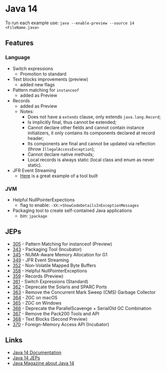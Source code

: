 # Java 14

To run each example use: `java --enable-preview --source 14 <FileName.java>`

## Features

### Language

* Switch expressions
  * Promotion to standard
* Text blocks improvements (preview)
  * added new flags
* Pattern matching for `instanceof`
  * added as Preview
* Records
  * added as Preview
  * Notes:
    * Does not have a `extends` clause, only extends `java.lang.Record`;
    * Is implicitly final, thus cannot be extended;
    * Cannot declare other fields and cannot contain instance initializers, it only contains its components declared at record header;
    * Its components are final and cannot be updated via reflection (throw `IllegalAccessException`);
    * Cannot declare native methods;
    * Local records is always static (local class and enum as never static).
* JFR Event Streaming
  * [Here](https://github.com/flight-recorder/health-report) is a great example of a tool built

### JVM

* Helpful NullPointerExpections
  * flag to enable: `-XX:+ShowCodeDetailsInExceptionMessages`
* Packaging tool to create self-contained Java applications
  * bin: `jpackage`


## JEPs

* [305](https://openjdk.java.net/jeps/305) - Pattern Matching for instanceof (Preview)
* [343](https://openjdk.java.net/jeps/343) - Packaging Tool (Incubator)
* [345](https://openjdk.java.net/jeps/345) - NUMA-Aware Memory Allocation for G1
* [349](https://openjdk.java.net/jeps/349) - JFR Event Streaming
* [352](https://openjdk.java.net/jeps/352) - Non-Volatile Mapped Byte Buffers
* [358](https://openjdk.java.net/jeps/358) - Helpful NullPointerExceptions
* [359](https://openjdk.java.net/jeps/359) - Records (Preview)
* [361](https://openjdk.java.net/jeps/361) - Switch Expressions (Standard)
* [362](https://openjdk.java.net/jeps/362) - Deprecate the Solaris and SPARC Ports
* [363](https://openjdk.java.net/jeps/363) - Remove the Concurrent Mark Sweep (CMS) Garbage Collector
* [364](https://openjdk.java.net/jeps/364) - ZGC on macOS
* [365](https://openjdk.java.net/jeps/365) - ZGC on Windows
* [366](https://openjdk.java.net/jeps/366) - Deprecate the ParallelScavenge + SerialOld GC Combination
* [367](https://openjdk.java.net/jeps/367) - Remove the Pack200 Tools and API
* [368](https://openjdk.java.net/jeps/368) - Text Blocks (Second Preview)
* [370](https://openjdk.java.net/jeps/370) - Foreign-Memory Access API (Incubator)

## Links

* [Java 14 Documentation](https://docs.oracle.com/en/java/javase/14/index.html)
* [Java 14 JEPs](https://openjdk.java.net/projects/jdk/14/)
* [Java Magazine about Java 14](https://blogs.oracle.com/javamagazine/java-14-arrives-with-a-host-of-new-features)
